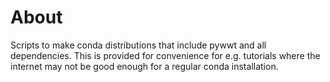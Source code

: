 About
=====

Scripts to make conda distributions that include pywwt and all dependencies.
This is provided for convenience for e.g. tutorials where the internet may not
be good enough for a regular conda installation.
